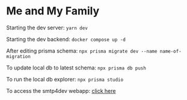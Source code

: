 # Me and My Family

Starting the dev server:
`yarn dev`

Starting the dev backend:
`docker compose up -d`

After editing prisma schema:
`npx prisma migrate dev --name name-of-migration`

To update local db to latest schema:
`npx prisma db push`

To run the local db explorer:
`npx prisma studio`

To access the smtp4dev webapp:
[click here](http://localhost:5001/)
